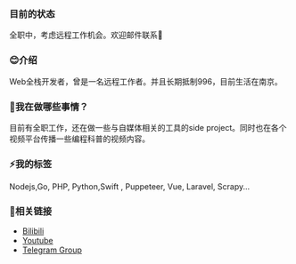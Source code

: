 ### 目前的状态
   全职中，考虑远程工作机会。欢迎邮件联系📧
### 😊介绍
  Web全栈开发者，曾是一名远程工作者。并且长期抵制996，目前生活在南京。

### 👻我在做哪些事情？
  目前有全职工作，还在做一些与自媒体相关的工具的side project。同时也在各个视频平台传播一些编程科普的视频内容。

### ⚡我的标签
Nodejs,Go, PHP, Python,Swift , Puppeteer, Vue, Laravel, Scrapy...

### 🔗相关链接
* [Bilibili](https://space.bilibili.com/228834724)
* [Youtube](https://www.youtube.com/channel/UC9z2DPYJtVI6dFQzt92kaFQ)
* [Telegram Group](https://t.me/CScriptGroup)
<!--
**jiangdi0924/jiangdi0924** is a ✨ _special_ ✨ repository because its `README.md` (this file) appears on your GitHub profile.

[![ReadMe Card](https://github-readme-stats.vercel.app/api/pin/?username=jiangdi0924&repo=github-readme-stats)](https://github.com/jiangdi0924/github-readme-stats)

Here are some ideas to get you started:

- 🔭 I’m currently working on ...
- 🌱 I’m currently learning ...
- 👯 I’m looking to collaborate on ...
- 🤔 I’m looking for help with ...
- 💬 Ask me about ...
- 📫 How to reach me: ...
- 😄 Pronouns: ...
- ⚡ Fun fact: ...
-->
